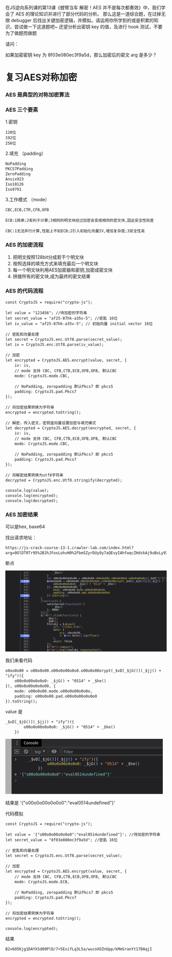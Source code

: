 在JS逆向系列课的第13课《螳臂当⻋ 解密！AES 并不是每次都奏效》中，我们学会了 AES 的理论知识并进行了部分代码的分析。 那么这是一道综合题，在过掉无限 debugger 后找出关键加密逻辑，并模拟。请运用你所学到的或是积累的知识，尝试做一下这道题吧~ 还望分析出密钥 key 的值，及进行 hook 测试，不要为了做题而做题

请问：

如果加密密钥 key 为 8f03e080ec3f9a5d，那么加密后的密文 arg 是多少？

# 复习AES对称加密

### AES 是典型的对称加密算法

### AES 三个要素
    
1.密钥
    
    128位
    192位
    256位

2.填充 （padding）

    NoPadding
    PKCS7Padding
    ZeroPadding
    Ansix923
    Iso10126
    Iso9791

3.工作模式 （mode）
    
    CBC,ECB,CTR,CFB,OFB
    
    ECB:1简单;2有利于计算;3相同的明文块经过加密会变成相同的密文块,因此安全性较差
    
    CBC:1无法并行计算,性能上不如ECB;2引入初始化向量IV,增加复杂度;3安全性高

### AES 的加密流程

1. 把明文按照128bit分成若干个明文块
2. 按照选择的填充方式来填充最后一个明文块
3. 每一个明文块利用AES加密器和密钥,加密成密文块
4. 拼接所有的密文块,成为最终的密文结果

### AES 的代码流程

    const CryptoJS = require("crypto-js");
    
    let value = "123456"; //待加密的字符串
    let secret_value = "af25-87hk-a35v-5"; //密匙 16位
    let iv_value = "af25-87hk-a35v-5"; // 初始向量 initial vector 16位
    
    // 密匙和向量处理
    let secret = CryptoJS.enc.Utf8.parse(secret_value);
    let iv = CryptoJS.enc.Utf8.parse(iv_value);
    
    // 加密
    let encrypted = CryptoJS.AES.encrypt(value, secret, {
        iv: iv,
        // mode 支持 CBC, CFB,CTB,ECB,OFB,OFB, 默认CBC
        mode: CryptoJS.mode.CBC,
    
        // NoPadding, zeropadding 默认Pkcs7 即 pkcs5
        padding: CryptoJS.pad.Pkcs7
    });
    
    // 将加密结果转换为字符串
    encrypted = encrypted.toString();
    
    // 解密，传入密文，密钥盒向量设置加密与填充模式
    let decrypted = CryptoJS.AES.decrypt(encrypted, secret, {
        iv: iv,
        // mode 支持 CBC, CFB,CTB,ECB,OFB,OFB, 默认CBC
        mode: CryptoJS.mode.CBC,
    
        // NoPadding, zeropadding 默认Pkcs7 即 pkcs5
        padding: CryptoJS.pad.Pkcs7
    });
    
    // 将解密结果转换为utf8字符串
    decrypted = CryptoJS.enc.Utf8.stringify(decrypted);
    
    console.log(value);
    console.log(encrypted);
    console.log(decrypted);

### AES 加密结果

可以是hex, base64

找出请求地址：

    https://js-crack-course-13-1.crawler-lab.com/index.html?arg=0OlDT0Tr95%2BJhJFoxLohvH0%2FbmSZyrDUy8y7aQEvyIAhfwqcZHdskAj9uBoLy93R&t=1663145902355

断点

![debugger](../img/122.png)

我们来看代码

    o0oo0o00 = o00o0o00.o00o0o00o0o0.o00o0o00orypt(_$vD[_$jG()](_$jj() + "ify")({
        o00o0o00o0o0o0: _$jG() + "0514" + _$he()
    }), o00o0o00o0o0o00, {
        mode: o00o0o00.mode.o00o0o00o0o0o,
        padding: o00o0o00.pad.o00o0o00o0o0o0
    }).toString();

value 是

    _$vD[_$jG()](_$jj() + "ify")({
            o00o0o00o0o0o0: _$jG() + "0514" + _$he()
        })

![debugger](../img/123.png)

结果是 '{"o00o0o00o0o0o0":"eval0514undefined"}'

代码模拟

    const CryptoJS = require("crypto-js");
    
    let value = '{"o00o0o00o0o0o0":"eval0514undefined"}'; //待加密的字符串
    let secret_value = "8f03e080ec3f9a5d"; //密匙 16位
    
    // 密匙和向量处理
    let secret = CryptoJS.enc.Utf8.parse(secret_value);
    
    // 加密
    let encrypted = CryptoJS.AES.encrypt(value, secret, {
        // mode 支持 CBC, CFB,CTB,ECB,OFB,OFB, 默认CBC
        mode: CryptoJS.mode.ECB,
    
        // NoPadding, zeropadding 默认Pkcs7 即 pkcs5
        padding: CryptoJS.pad.Pkcs7
    });
    
    // 将加密结果转换为字符串
    encrypted = encrypted.toString();
    
    console.log(encrypted);
    
结果

    B2v6O5Kjg1DAYXSd09PlD/7+5ExifLq3L5a/wucoXOZnUpp/kMmSranYt17DAqjI